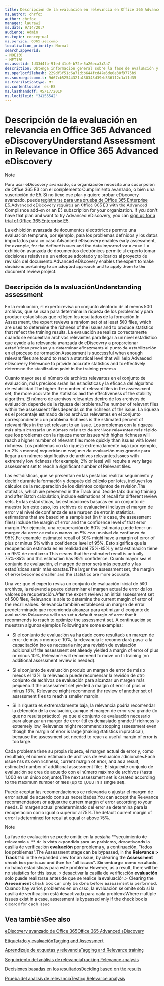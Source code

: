 ```yaml
---
title: Descripción de la evaluación en relevancia en Office 365 Advanced eDiscovery
ms.author: chrfox
author: chrfox
manager: laurawi
ms.date: 9/14/2017
audience: Admin
ms.topic: conceptual
ms.service: O365-seccomp
localization_priority: Normal
search.appverid:
- MOE150
- MET150
ms.assetid: 1d33d4fb-91ed-41c0-b72e-5a26eca3a2a7
description: Obtenga información general sobre la fase de evaluación y su rol a la hora de determinar la riqueza de los problemas durante la formación de relevancia en la exhibición avanzada de documentos electrónicos de Office 365.
ms.openlocfilehash: 229df3f51c6a71ddb644fcd45a6de0e30f9775b9
ms.sourcegitcommit: 9d67cb52544321a430343d39eb336112c1a11d35
ms.translationtype: MT
ms.contentlocale: es-ES
ms.lasthandoff: 05/17/2019
ms.locfileid: "34155542"
---
```

# <a name="understand-assessment-in-relevance-in-office-365-advanced-ediscovery"></a><span data-ttu-id="40870-103">Descripción de la evaluación en relevancia en Office 365 Advanced eDiscovery</span><span class="sxs-lookup"><span data-stu-id="40870-103">Understand Assessment in Relevance in Office 365 Advanced eDiscovery</span></span>

> [!NOTE]
> <span data-ttu-id="40870-p101">Para usar eDiscovery avanzado, su organización necesita una suscripción de Office 365 E3 con el complemento Cumplimiento avanzado, o bien una suscripción de E5. Si no tiene ese plan y quiere probar eDiscovery avanzado, puede [registrarse para una prueba de Office 365 Enterprise E5](https://go.microsoft.com/fwlink/p/?LinkID=698279).</span><span class="sxs-lookup"><span data-stu-id="40870-p101">Advanced eDiscovery requires an Office 365 E3 with the Advanced Compliance add-on or an E5 subscription for your organization. If you don't have that plan and want to try Advanced eDiscovery, you can [sign up for a trial of Office 365 Enterprise E5](https://go.microsoft.com/fwlink/p/?LinkID=698279).</span></span> 
  
<span data-ttu-id="40870-106">La exhibición avanzada de documentos electrónicos permite una evaluación temprana, por ejemplo, para los problemas definidos y los datos importados para un caso.</span><span class="sxs-lookup"><span data-stu-id="40870-106">Advanced eDiscovery enables early assessment, for example, for the defined issues and the data imported for a case.</span></span> <span data-ttu-id="40870-107">La exhibición avanzada de documentos electrónicos permite al experto tomar decisiones relativas a un enfoque adoptado y aplicarlos al proyecto de revisión del documento.</span><span class="sxs-lookup"><span data-stu-id="40870-107">Advanced eDiscovery enables the expert to make decisions pertaining to an adopted approach and to apply them to the document review project.</span></span>
  
## <a name="understanding-assessment"></a><span data-ttu-id="40870-108">Descripción de la evaluación</span><span class="sxs-lookup"><span data-stu-id="40870-108">Understanding assessment</span></span>

<span data-ttu-id="40870-109">En la evaluación, el experto revisa un conjunto aleatorio de al menos 500 archivos, que se usan para determinar la riqueza de los problemas y para producir estadísticas que reflejen los resultados de la formación.</span><span class="sxs-lookup"><span data-stu-id="40870-109">In Assessment, the expert reviews a random set of at least 500 files, which are used to determine the richness of the issues and to produce statistics that reflect the training results.</span></span> <span data-ttu-id="40870-110">La evaluación se realiza correctamente cuando se encuentran archivos relevantes para llegar a un nivel estadístico que ayude a la relevancia avanzada de eDiscovery a proporcionar estadísticas precisas y a determinar eficazmente el punto de estabilización en el proceso de formación.</span><span class="sxs-lookup"><span data-stu-id="40870-110">Assessment is successful when enough relevant files are found to reach a statistical level that will help Advanced eDiscovery Relevance to provide accurate statistics and to effectively determine the stabilization point in the training process.</span></span> 
  
<span data-ttu-id="40870-111">Cuanto mayor sea el número de archivos relevantes en el conjunto de evaluación, más precisos serán las estadísticas y la eficacia del algoritmo de estabilidad.</span><span class="sxs-lookup"><span data-stu-id="40870-111">The higher the number of relevant files in the assessment set, the more accurate the statistics and the effectiveness of the stability algorithm.</span></span> <span data-ttu-id="40870-112">El número de archivos relevantes dentro de los archivos de evaluación depende de la riqueza del problema.</span><span class="sxs-lookup"><span data-stu-id="40870-112">The number of relevant files within the assessment files depends on the richness of the issue.</span></span> <span data-ttu-id="40870-113">La riqueza es el porcentaje estimado de los archivos relevantes en el conjunto correspondiente a un problema.</span><span class="sxs-lookup"><span data-stu-id="40870-113">Richness is the estimated percent of relevant files in the set relevant to an issue.</span></span> <span data-ttu-id="40870-114">Los problemas con la riqueza más alta alcanzarán un número más alto de archivos relevantes más rápido que los problemas con la riqueza menor.</span><span class="sxs-lookup"><span data-stu-id="40870-114">Issues with higher richness will reach a higher number of relevant files more quickly than issues with lower richness.</span></span> <span data-ttu-id="40870-115">Los problemas con la riqueza extremadamente baja (por ejemplo, un 2% o menos) requerirán un conjunto de evaluación muy grande para llegar a un número significativo de archivos relevantes.</span><span class="sxs-lookup"><span data-stu-id="40870-115">Issues with extremely low richness (for example, 2% or less) will require a very large assessment set to reach a significant number of Relevant files.</span></span>
  
<span data-ttu-id="40870-116">Las estadísticas, que se presentan en las pestañas realizar seguimiento y decidir durante la formación y después del cálculo por lotes, incluyen los cálculos de la recuperación de los distintos conjuntos de revisión.</span><span class="sxs-lookup"><span data-stu-id="40870-116">The statistics, which are presented in the Track and Decide tabs during training and after Batch calculation, include estimations of recall for different review sets.</span></span> <span data-ttu-id="40870-117">En las estadísticas, las estimaciones basadas en un conjunto de muestra (en este caso, los archivos de evaluación) incluyen el margen de error y el nivel de confianza de ese margen de error.</span><span class="sxs-lookup"><span data-stu-id="40870-117">In statistics, estimations that are based on a sample set (in this case, the assessment files) include the margin of error and the confidence level of that error margin.</span></span> <span data-ttu-id="40870-118">Por ejemplo, una recuperación de 80% estimada puede tener un margen de error de más o menos un 5% con un nivel de confianza de 95%.</span><span class="sxs-lookup"><span data-stu-id="40870-118">For example, estimated recall of 80% might have a margin of error of plus or minus 5% with a confidence level of 95%.</span></span> <span data-ttu-id="40870-119">Esto significa que la recuperación estimada es en realidad del 75%-85% y esta estimación tiene un 95% de confianza.</span><span class="sxs-lookup"><span data-stu-id="40870-119">This means that the estimated recall is actually 75%-85% and this estimation has 95% confidence.</span></span> <span data-ttu-id="40870-120">Cuanto mayor sea el conjunto de evaluación, el margen de error será más pequeño y las estadísticas serán más exactas.</span><span class="sxs-lookup"><span data-stu-id="40870-120">The larger the assessment set, the margin of error becomes smaller and the statistics are more accurate.</span></span> 
  
<span data-ttu-id="40870-121">Una vez que el experto revisa un conjunto de evaluación inicial de 500 archivos, la relevancia puede determinar el margen actual de error de los valores de recuperación.</span><span class="sxs-lookup"><span data-stu-id="40870-121">After the expert reviews an initial assessment set of 500 files, Relevance is able to determine the current margin of error of the recall values.</span></span> <span data-ttu-id="40870-122">Relevancia también establecerá un margen de error predeterminado que recomienda alcanzar para optimizar el conjunto de evaluación.</span><span class="sxs-lookup"><span data-stu-id="40870-122">Relevance will also set a default margin of error that it recommends to reach to optimize the assessment set.</span></span> <span data-ttu-id="40870-123">A continuación se muestran algunos ejemplos:</span><span class="sxs-lookup"><span data-stu-id="40870-123">Following are some examples:</span></span>
  
- <span data-ttu-id="40870-124">Si el conjunto de evaluación ya ha dado como resultado un margen de error de más o menos el 10%, la relevancia le recomendará pasar a la capacitación (no es necesaria ninguna revisión de evaluación adicional).</span><span class="sxs-lookup"><span data-stu-id="40870-124">If the assessment set already yielded a margin of error of plus or minus 10%, Relevance will recommend to move on to training (no additional assessment review is needed).</span></span> 
    
- <span data-ttu-id="40870-125">Si el conjunto de evaluación produjo un margen de error de más o menos el 13%, la relevancia puede recomendar la revisión de otro conjunto de archivos de evaluación para alcanzar un margen más pequeño.</span><span class="sxs-lookup"><span data-stu-id="40870-125">If the assessment set yielded a margin of error of plus or minus 13%, Relevance might recommend the review of another set of assessment files to reach a smaller margin.</span></span> 
    
- <span data-ttu-id="40870-126">Si la riqueza es extremadamente baja, la relevancia podría recomendar la detención de la evaluación, aunque el margen de error sea grande (lo que no resulta práctico), ya que el conjunto de evaluación necesario para alcanzar un margen de error útil es demasiado grande.</span><span class="sxs-lookup"><span data-stu-id="40870-126">If richness is extremely low, Relevance might recommend stopping assessment even though the margin of error is large (making statistics impractical), because the assessment set needed to reach a useful margin of error is too large.</span></span>
    
<span data-ttu-id="40870-127">Cada problema tiene su propia riqueza, el margen actual de error y, como resultado, el número estimado de archivos de evaluación adicionales.</span><span class="sxs-lookup"><span data-stu-id="40870-127">Each issue has its own richness, current margin of error, and as a result, estimated number of additional assessment files.</span></span> <span data-ttu-id="40870-128">El siguiente conjunto de evaluación se crea de acuerdo con el número máximo de archivos (hasta 1.000 en un único conjunto).</span><span class="sxs-lookup"><span data-stu-id="40870-128">The next assessment set is created according to the maximum number of files (up to 1,000 in a single set).</span></span>
  
<span data-ttu-id="40870-129">Puede aceptar las recomendaciones de relevancia o ajustar el margen de error actual de acuerdo con sus necesidades.</span><span class="sxs-lookup"><span data-stu-id="40870-129">You can accept the Relevance recommendations or adjust the current margin of error according to your needs.</span></span> <span data-ttu-id="40870-130">El margen actual predeterminado del error se determina para la recuperación como igual o superior al 75%.</span><span class="sxs-lookup"><span data-stu-id="40870-130">The default current margin of error is determined for recall at equal or above 75%.</span></span>
  
> [!NOTE]
> <span data-ttu-id="40870-131">La fase de evaluación se puede omitir, en la pestaña \*\*seguimiento de relevancia \> \*\* de la vista expandida para un problema, desactivando la casilla de verificación **evaluación** por problema y, a continuación, "todos los problemas".</span><span class="sxs-lookup"><span data-stu-id="40870-131">The Assessment stage can be bypassed, in the **Relevance \> Track** tab in the expanded view for an issue, by clearing the **Assessment** check box per issue and then for "all issues".</span></span> <span data-ttu-id="40870-132">Sin embargo, como resultado, no habrá estadísticas para este problema.</span><span class="sxs-lookup"><span data-stu-id="40870-132">However, as a result, there will be no statistics for this issue.</span></span> <span data-ttu-id="40870-133">> desactivar la casilla de verificación **evaluación** solo puede realizarse antes de que se realice la evaluación.</span><span class="sxs-lookup"><span data-stu-id="40870-133">> Clearing the **Assessment** check box can only be done before assessment is performed.</span></span> <span data-ttu-id="40870-134">Cuando hay varios problemas en un caso, la evaluación se omite solo si la casilla de verificación está desactivada para cada problema</span><span class="sxs-lookup"><span data-stu-id="40870-134">Where multiple issues exist in a case, assessment is bypassed only if the check box is cleared for each issue</span></span> 
  
## <a name="see-also"></a><span data-ttu-id="40870-135">Vea también</span><span class="sxs-lookup"><span data-stu-id="40870-135">See also</span></span>

[<span data-ttu-id="40870-136">eDiscovery avanzado de Office 365</span><span class="sxs-lookup"><span data-stu-id="40870-136">Office 365 Advanced eDiscovery</span></span>](office-365-advanced-ediscovery.md)
  
[<span data-ttu-id="40870-137">Etiquetado y evaluación</span><span class="sxs-lookup"><span data-stu-id="40870-137">Tagging and Assessment</span></span>](tagging-and-assessment-in-advanced-ediscovery.md)
  
[<span data-ttu-id="40870-138">Aprendizaje de etiquetas y relevancia</span><span class="sxs-lookup"><span data-stu-id="40870-138">Tagging and Relevance training</span></span>](tagging-and-relevance-training-in-advanced-ediscovery.md)
  
[<span data-ttu-id="40870-139">Seguimiento del análisis de relevancia</span><span class="sxs-lookup"><span data-stu-id="40870-139">Tracking Relevance analysis</span></span>](track-relevance-analysis-in-advanced-ediscovery.md)
  
[<span data-ttu-id="40870-140">Decisiones basadas en los resultados</span><span class="sxs-lookup"><span data-stu-id="40870-140">Deciding based on the results</span></span>](decision-based-on-the-results-in-advanced-ediscovery.md)
  
[<span data-ttu-id="40870-141">Prueba del análisis de relevancia</span><span class="sxs-lookup"><span data-stu-id="40870-141">Testing Relevance analysis</span></span>](test-relevance-analysis-in-advanced-ediscovery.md)

